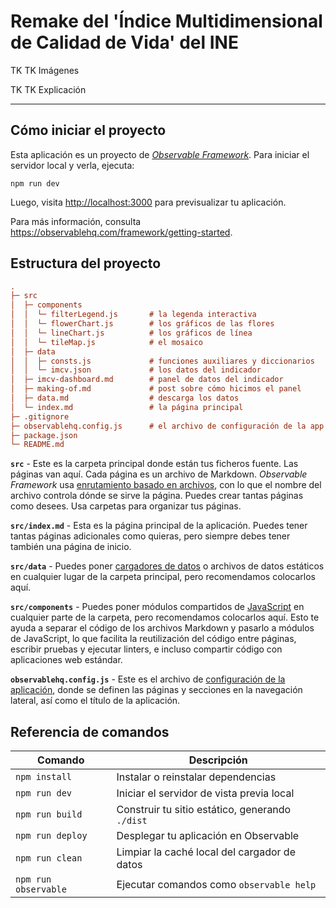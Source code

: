 # Remake del 'Índice Multidimensional de Calidad de Vida' del INE

TK TK Imágenes

TK TK Explicación

---

## Cómo iniciar el proyecto

Esta aplicación es un proyecto de [*Observable Framework*](https://observablehq.com/framework). Para iniciar el servidor local y verla, ejecuta:

```
npm run dev
```

Luego, visita <http://localhost:3000> para previsualizar tu aplicación.

Para más información, consulta <https://observablehq.com/framework/getting-started>.

## Estructura del proyecto

```ini
.
├─ src
│  ├─ components
│  │  └─ filterLegend.js       # la legenda interactiva
│  │  └─ flowerChart.js        # los gráficos de las flores
│  │  └─ lineChart.js          # los gráficos de línea
│  │  └─ tileMap.js            # el mosaico
│  ├─ data
│  │  ├─ consts.js             # funciones auxiliares y diccionarios
│  │  └─ imcv.json             # los datos del indicador
│  ├─ imcv-dashboard.md        # panel de datos del indicador
│  ├─ making-of.md             # post sobre cómo hicimos el panel
│  ├─ data.md                  # descarga los datos
│  └─ index.md                 # la página principal
├─ .gitignore
├─ observablehq.config.js      # el archivo de configuración de la app
├─ package.json
└─ README.md
```

**`src`** - Este es la carpeta principal donde están tus ficheros fuente. Las páginas van aquí. Cada página es un archivo de Markdown. *Observable Framework* usa [enrutamiento basado en archivos](https://observablehq.com/framework/routing), con lo que el nombre del archivo controla dónde se sirve la página. Puedes crear tantas páginas como desees. Usa carpetas para organizar tus páginas.

**`src/index.md`** - Esta es la página principal de la aplicación. Puedes tener tantas páginas adicionales como quieras, pero siempre debes tener también una página de inicio.

**`src/data`** - Puedes poner [cargadores de datos](https://observablehq.com/framework/loaders) o archivos de datos estáticos en cualquier lugar de la carpeta principal, pero recomendamos colocarlos aquí.

**`src/components`** - Puedes poner módulos compartidos de [JavaScript](https://observablehq.com/framework/javascript/imports) en cualquier parte de la carpeta, pero recomendamos colocarlos aquí. Esto te ayuda a separar el código de los archivos Markdown y pasarlo a módulos de JavaScript, lo que facilita la reutilización del código entre páginas, escribir pruebas y ejecutar linters, e incluso compartir código con aplicaciones web estándar.

**`observablehq.config.js`** - Este es el archivo de [configuración de la aplicación](https://observablehq.com/framework/config), donde se definen las páginas y secciones en la navegación lateral, así como el título de la aplicación.

## Referencia de comandos

| Comando              | Descripción                                              |
| -------------------- | -------------------------------------------------------- |
| `npm install`        | Instalar o reinstalar dependencias                       |
| `npm run dev`        | Iniciar el servidor de vista previa local                |
| `npm run build`      | Construir tu sitio estático, generando `./dist`          |
| `npm run deploy`     | Desplegar tu aplicación en Observable                    |
| `npm run clean`      | Limpiar la caché local del cargador de datos             |
| `npm run observable` | Ejecutar comandos como `observable help`                 |